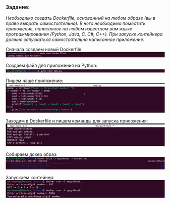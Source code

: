 ### Задание: 
*Необходимо создать Dockerfile, основанный на любом образе (вы в праве выбрать самостоятельно).
В него необходимо поместить приложение, написанное на любом известном вам языке программирования (Python, Java, C, С#, C++).
При запуске контейнера должно запускаться самостоятельно написанное приложение.*

Сначала создаем новый Dockerfile:
![picture](https://github.com/MarkovaOlga/Containerization_Hometask4/blob/main/pictures/sc401.jpg)

Создаем файл для приложения на Python:
![picture](https://github.com/MarkovaOlga/Containerization_Hometask4/blob/main/pictures/sc402.jpg)

Пишем наше приложение:
![picture](https://github.com/MarkovaOlga/Containerization_Hometask4/blob/main/pictures/sc4python.jpg)

Заходим в Dockerfile и пишем команды для запуска приложения:
![picture](https://github.com/MarkovaOlga/Containerization_Hometask4/blob/main/pictures/sc4041.jpg)

Собираем докер образ:
![picture](https://github.com/MarkovaOlga/Containerization_Hometask4/blob/main/pictures/sc405.jpg)

Запускаем контейнер:
![picture](https://github.com/MarkovaOlga/Containerization_Hometask4/blob/main/pictures/sc406.jpg)
